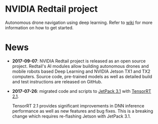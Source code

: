 # NVIDIA Redtail project

Autonomous drone navigation using deep learning. Refer to [wiki](https://github.com/NVIDIA-Jetson/redtail/wiki) for more information on how to get started.

# News
* **2017-09-07**: NVIDIA Redtail project is released as an open source project.
  Redtail's AI modules allow building autonomous drones and mobile robots based Deep Learning and NVIDIA Jetson TX1 and TX2 computers.
  Source code, pre-trained models as well as detailed build and test instructions are released on GitHub.

* **2017-07-26**: migrated code and scripts to [JetPack 3.1](https://developer.nvidia.com/embedded/jetpack) with [TensorRT 2.1](https://developer.nvidia.com/tensorrt).
  
    TensorRT 2.1 provides significant improvements in DNN inference performance as well as new features and bug fixes. This is a breaking change which requires re-flashing Jetson with JetPack 3.1.
